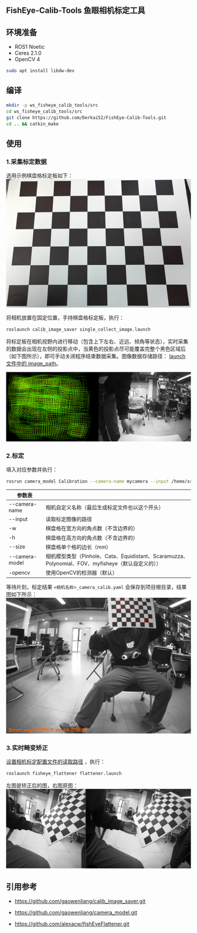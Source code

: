 ## FishEye-Calib-Tools 鱼眼相机标定工具

## 环境准备
- ROS1 Noetic
- Ceres 2.1.0
- OpenCV 4

```bash
sudo apt install libdw-dev
```

## 编译
```bash
mkdir -p ws_fisheye_calib_tools/src
cd ws_fisheye_calib_tools/src
git clone https://github.com/Derkai52/FishEye-Calib-Tools.git
cd .. && catkin_make
```

## 使用
### 1.采集标定数据
选用示例棋盘格标定板如下：
![](./chessboard_example.png)

将相机放置在固定位置，手持棋盘格标定板，执行：

```bash
roslaunch calib_image_saver single_collect_image.launch
```
将标定板在相机视野内进行移动（包含上下左右、近远、倾角等状态），实时采集的数据会出现在左侧的投影点中，当黄色的投影点尽可能覆盖完整个黑色区域后（如下图所示），即可手动关闭程序结束数据采集。图像数据存储路径： [launch 文件中的 image_path](./calib_image_saver/launch/single_collect_image.launch)。

![](./collect_image_example.png)


### 2.标定
填入对应参数并执行：

```bash
rosrun camera_model Calibration --camera-name mycamera --input /home/xxx/ws_fisheye_calib_tools/src/fisheye_calib_tools/calib_image_saver/calibration_example_data -w 8 -h 6 --size 400 --camera-model myfisheye --opencv true
```
|   参数表    |  |
| ----------- | ----------- |
| --camera-name      |  相机自定义名称（最后生成标定文件也以这个开头）       |
| --input   | 读取标定图像的路径        |
| -w   | 棋盘格在宽方向的角点数（不含边界的）        |
| -h  | 棋盘格在高方向的角点数（不含边界的）        |
| --size   | 棋盘格单个格的边长（mm）        |
| --camera-model   | 相机模型类型（Pinhole、Cata、Equidistant、Scaramuzza、Polynomial、FOV、myfisheye（默认自定义的））        |
| -opencv   | 使用OpenCV的检测器（默认）        |
 

等待片刻，标定结果 `<相机名称>_camera_calib.yaml` 会保存到项目根目录，结果图如下所示：
![](./calib_image_example.png)



### 3.实时畸变矫正
[设置相机标定配置文件的读取路径](./fishEyeFlattener/launch/flattener.launch)
，执行：
```bash
roslaunch fisheye_flattener flattener.launch
```

左图是矫正后的图，右图原图：
![](undistortion_example.png)
## 引用参考
- https://github.com/gaowenliang/calib_image_saver.git

- https://github.com/gaowenliang/camera_model.git

- https://github.com/alexacw/fishEyeFlattener.git